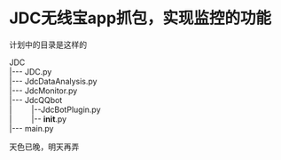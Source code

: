 # JDC无线宝app抓包，实现监控的功能
计划中的目录是这样的  

JDC  
|--- JDC.py  
|--- JdcDataAnalysis.py  
|--- JdcMonitor.py  
|--- JdcQQbot  
|         |--JdcBotPlugin.py  
|         |-- __init__.py  
|--- main.py  
  
天色已晚，明天再弄
